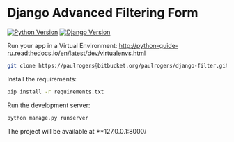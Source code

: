 # Django Advanced Filtering Form

[![Python Version](https://img.shields.io/badge/python-3.6-brightgreen.svg)](https://python.org)
[![Django Version](https://img.shields.io/badge/django-2.2-brightgreen.svg)](https://djangoproject.com)

Run your app in a Virtual Environment: http://python-guide-ru.readthedocs.io/en/latest/dev/virtualenvs.html

```bash
git clone https://paulrogers@bitbucket.org/paulrogers/django-filter.git
```

Install the requirements:

```bash
pip install -r requirements.txt
```

Run the development server:

```bash
python manage.py runserver
```

The project will be available at **127.0.0.1:8000/
